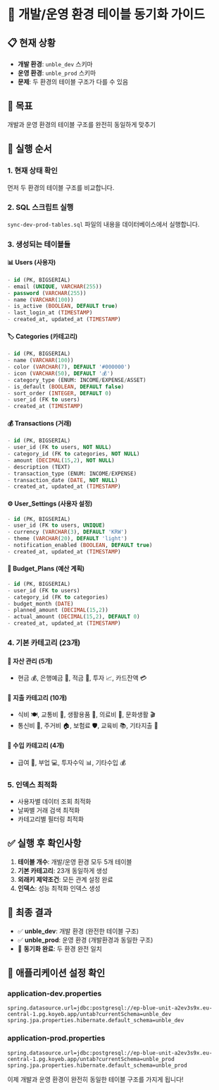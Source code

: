 # 🔄 개발/운영 환경 테이블 동기화 가이드

## 📋 현재 상황
- **개발 환경**: `unble_dev` 스키마
- **운영 환경**: `unble_prod` 스키마  
- **문제**: 두 환경의 테이블 구조가 다를 수 있음

## 🎯 목표
개발과 운영 환경의 테이블 구조를 완전히 동일하게 맞추기

## 🚀 실행 순서

### 1. 현재 상태 확인
먼저 두 환경의 테이블 구조를 비교합니다.

### 2. SQL 스크립트 실행
`sync-dev-prod-tables.sql` 파일의 내용을 데이터베이스에서 실행합니다.

### 3. 생성되는 테이블들

#### 📊 **Users** (사용자)
```sql
- id (PK, BIGSERIAL)
- email (UNIQUE, VARCHAR(255))
- password (VARCHAR(255))  
- name (VARCHAR(100))
- is_active (BOOLEAN, DEFAULT true)
- last_login_at (TIMESTAMP)
- created_at, updated_at (TIMESTAMP)
```

#### 🏷️ **Categories** (카테고리)
```sql
- id (PK, BIGSERIAL)
- name (VARCHAR(100))
- color (VARCHAR(7), DEFAULT '#000000')
- icon (VARCHAR(50), DEFAULT '💰')
- category_type (ENUM: INCOME/EXPENSE/ASSET)
- is_default (BOOLEAN, DEFAULT false)
- sort_order (INTEGER, DEFAULT 0)
- user_id (FK to users)
- created_at (TIMESTAMP)
```

#### 💰 **Transactions** (거래)
```sql
- id (PK, BIGSERIAL)
- user_id (FK to users, NOT NULL)
- category_id (FK to categories, NOT NULL)
- amount (DECIMAL(15,2), NOT NULL)
- description (TEXT)
- transaction_type (ENUM: INCOME/EXPENSE)
- transaction_date (DATE, NOT NULL)
- created_at, updated_at (TIMESTAMP)
```

#### ⚙️ **User_Settings** (사용자 설정)
```sql
- id (PK, BIGSERIAL)
- user_id (FK to users, UNIQUE)
- currency (VARCHAR(3), DEFAULT 'KRW')
- theme (VARCHAR(20), DEFAULT 'light')
- notification_enabled (BOOLEAN, DEFAULT true)
- created_at, updated_at (TIMESTAMP)
```

#### 📅 **Budget_Plans** (예산 계획)
```sql
- id (PK, BIGSERIAL)
- user_id (FK to users)
- category_id (FK to categories)
- budget_month (DATE)
- planned_amount (DECIMAL(15,2))
- actual_amount (DECIMAL(15,2), DEFAULT 0)
- created_at, updated_at (TIMESTAMP)
```

### 4. 기본 카테고리 (23개)

#### 🏦 자산 관리 (5개)
- 현금 💰, 은행예금 🏦, 적금 💎, 투자 📈, 카드잔액 💳

#### 💸 지출 카테고리 (10개)  
- 식비 🍽️, 교통비 🚗, 생활용품 🛒, 의료비 🏥, 문화생활 🎬
- 통신비 📱, 주거비 🏠, 보험료 🛡️, 교육비 📚, 기타지출 💸

#### 💼 수입 카테고리 (4개)
- 급여 💼, 부업 💻, 투자수익 📊, 기타수입 💰

### 5. 인덱스 최적화
- 사용자별 데이터 조회 최적화
- 날짜별 거래 검색 최적화  
- 카테고리별 필터링 최적화

## ✅ 실행 후 확인사항

1. **테이블 개수**: 개발/운영 환경 모두 5개 테이블
2. **기본 카테고리**: 23개 동일하게 생성
3. **외래키 제약조건**: 모든 관계 설정 완료
4. **인덱스**: 성능 최적화 인덱스 생성

## 🎯 최종 결과

- ✅ **unble_dev**: 개발 환경 (완전한 테이블 구조)
- ✅ **unble_prod**: 운영 환경 (개발환경과 동일한 구조)
- 🔄 **동기화 완료**: 두 환경 완전 일치

## 🔧 애플리케이션 설정 확인

### application-dev.properties
```properties
spring.datasource.url=jdbc:postgresql://ep-blue-unit-a2ev3s9x.eu-central-1.pg.koyeb.app/untab?currentSchema=unble_dev
spring.jpa.properties.hibernate.default_schema=unble_dev
```

### application-prod.properties  
```properties
spring.datasource.url=jdbc:postgresql://ep-blue-unit-a2ev3s9x.eu-central-1.pg.koyeb.app/untab?currentSchema=unble_prod
spring.jpa.properties.hibernate.default_schema=unble_prod
```

이제 개발과 운영 환경이 완전히 동일한 테이블 구조를 가지게 됩니다!